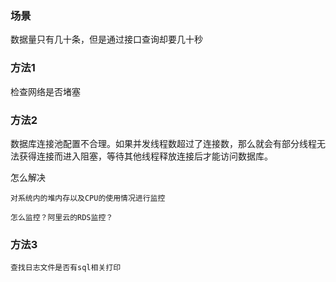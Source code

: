 
### 场景

数据量只有几十条，但是通过接口查询却要几十秒

### 方法1

检查网络是否堵塞

### 方法2

数据库连接池配置不合理。如果并发线程数超过了连接数，那么就会有部分线程无法获得连接而进入阻塞，等待其他线程释放连接后才能访问数据库。

怎么解决

    对系统内的堆内存以及CPU的使用情况进行监控

    怎么监控？阿里云的RDS监控？

### 方法3

    查找日志文件是否有sql相关打印




